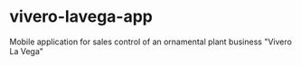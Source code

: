 # vivero-lavega-app
Mobile application for sales control of an ornamental plant business "Vivero La Vega"
